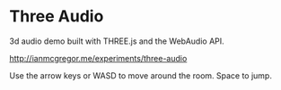 # Three Audio

3d audio demo built with THREE.js and the WebAudio API.

<http://ianmcgregor.me/experiments/three-audio>

Use the arrow keys or WASD to move around the room. Space to jump.
